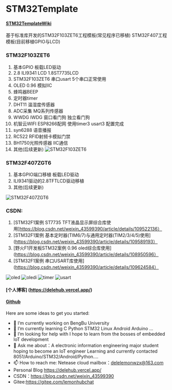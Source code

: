 # STM32Template

#### [STM32TemplateWiki](https://gitee.com/lemonhubchat/stm32-template/wikis/Home?sort_id=3507899)
基于标准库开发的STM32F103ZET6工程模板(常见程序已移植) STM32F407工程模板(目前移植GPIO与LCD)

### STM32F103ZET6
1. 基本GPIO 板载LED驱动
2. 2.8 ILI9341 LCD 1.8ST7735LCD
3. STM32F103ZET6 串口usart 5个串口正常使用
4. OLED 0.96 模拟IIC
5. 蜂鸣器BEEP
6. 定时器timer
7. DHT11 温湿度传感器
8. ADC采集 MQ系列传感器
9. WWDG IWDG 窗口看门狗 独立看门狗
10. 机智云WIFI ESP8266配网 使用timer3 usart3 配置完成
11. syn6288 语音播报
12. RC522 RFID射频卡模拟门禁
13. BH1750光照传感器 IIC通信
14. 其他(后续更新)
![STM32F103ZET6](https://images.gitee.com/uploads/images/2021/0202/202844_72e1616d_5632238.png "STF103实物图.png")

### STM32F407ZGT6
1. 基本GPIO端口移植 板载LED驱动
2. ILI9341驱动的2.8TFTLCD驱动移植
3. 其他(后续更新)

![STM32F407ZGT6](https://images.gitee.com/uploads/images/2021/0202/202904_90b7d02d_5632238.png "STF407实物图.png")

### CSDN:
1. [STM32F1案例 ST7735 TFT液晶显示屏综合库使用]https://blog.csdn.net/weixin_43599390/article/details/109522136）
2. [STM32F1案例 基本定时器(TIM6/7)与通用定时器(TIM2/3/4/5)使用](https://blog.csdn.net/weixin_43599390/article/details/109589193）
3. [野火F1开发板STM32案例 0.96 oled综合库使用](https://blog.csdn.net/weixin_43599390/article/details/108950596）
4. [STM32F1案例 串口USART库使用](https://blog.csdn.net/weixin_43599390/article/details/109624584）

![oled](https://images.gitee.com/uploads/images/2021/0202/203602_30109c08_5632238.png "oled.png")
![oledi](https://images.gitee.com/uploads/images/2021/0202/203718_55ca0cab_5632238.png "oledi.png")
![timer](https://images.gitee.com/uploads/images/2021/0202/203623_ae84ec8a_5632238.png "timer.png")
![usart](https://images.gitee.com/uploads/images/2021/0202/203637_a8d9dcce_5632238.png "usart.png")
#### [个人博客] (https://delehub.vercel.app/)
#### [Github](https://github.com/delehub)

Here are some ideas to get you started:

- 🔭 I’m currently working on BengBu University
- 🌱 I’m currently learning  C Python STM32 Linux Android Arduino ...
- 🤔 I’m looking for help with I hope to learn from the bosses of embedded IoT development
- 💬 Ask me about：A electronic information engineering major student hoping to become an IoT engineer  Learning and currently contacted 8051/Arduino/STM32/Android/Python....
- 📫 How to reach me: Netease cloud mailbox：delelemonwzx@163.com 
- Personal Blog https://delehub.vercel.app/
- CSDN：https://blog.csdn.net/weixin_43599390
- Gitee:https://gitee.com/lemonhubchat




